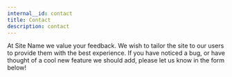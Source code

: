 ```yaml
---
internal__id: contact
title: Contact
description: contact
---
```

At Site Name we value your feedback. We wish to tailor the site to our users to provide them with the best experience. If you have noticed a bug, or have thought of a cool new feature we should add, please let us know in the form below!
